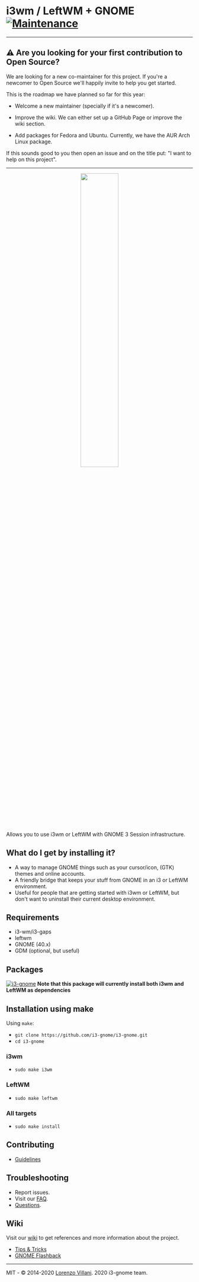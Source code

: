 # i3wm / LeftWM + GNOME [![Maintenance](https://img.shields.io/maintenance/yes/2022.svg)]()

---
## ⚠️ Are you looking for your first contribution to Open Source?
We are looking for a new co-maintainer for this project. If you're a newcomer to Open Source we'll happily invite to help you get started.

This is the roadmap we have planned so far for this year:

- Welcome a new maintainer (specially if it's a newcomer).

- Improve the wiki. We can either set up a GitHub Page or improve the wiki section.

- Add packages for Fedora and Ubuntu. Currently, we have the AUR Arch Linux package.

If this sounds good to you then open an issue and on the title put: "I want to help on this project".

---

<p align="center">
  <img src="https://i.imgur.com/Ia1pJUK.png" width="45%" height="45%">
</p>

Allows you to use i3wm or LeftWM with GNOME 3 Session infrastructure.

## What do I get by installing it?
- A way to manage GNOME things such as your cursor/icon, (GTK) themes and online accounts.
- A friendly bridge that keeps your stuff from GNOME in an i3 or LeftWM environment.
- Useful for people that are getting started with i3wm or LeftWM, but don't want to uninstall their current desktop environment.

## Requirements
* i3-wm/i3-gaps
* leftwm
* GNOME (40.x)
* GDM (optional, but useful)

## Packages
[![i3-gnome](https://img.shields.io/aur/version/i3-gnome.svg?label=i3-gnome)](https://aur.archlinux.org/packages/i3-gnome/)
**Note that this package will currently install both i3wm and LeftWM as dependencies**

## Installation using make
Using `make`:
* `git clone https://github.com/i3-gnome/i3-gnome.git`
* `cd i3-gnome`

### i3wm
* `sudo make i3wm`

### LeftWM
* `sudo make leftwm`

### All targets
* `sudo make install`


## Contributing
* [Guidelines](https://github.com/i3-gnome/i3-gnome/wiki/Contributing)

## Troubleshooting
* Report issues.
* Visit our [FAQ](https://github.com/i3-gnome/i3-gnome/issues?q=is%3Aissue+sort%3Aupdated-desc+is%3Aclosed+label%3AFAQ).
* [Questions](https://github.com/i3-gnome/i3-gnome/labels/question).

## Wiki
Visit our [wiki](https://github.com/i3-gnome/i3-gnome/wiki) to get references and more information about the project.
* [Tips & Tricks](https://github.com/i3-gnome/i3-gnome/wiki/Tips-&-Tricks)
* [GNOME Flashback](https://github.com/i3-gnome/i3-gnome/wiki/Tips-&-Tricks#gnome-flashback)

---
MIT - © 2014-2020 [Lorenzo Villani](https://github.com/lvillani). 2020 i3-gnome team.

